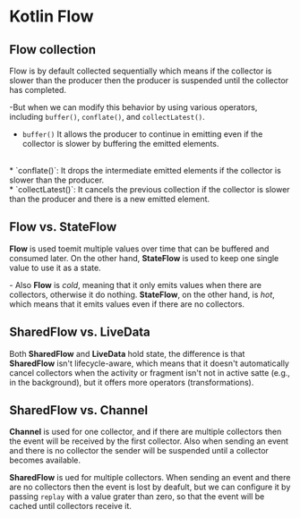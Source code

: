 # Kotlin Flow

## Flow collection
Flow is by default collected sequentially which means if the collector is slower than the producer then the producer is suspended until the collector has completed.

-But when we can modify this behavior by using various operators, including `buffer()`, `conflate()`, and `collectLatest()`.


* `buffer()` It allows the producer to continue in emitting even if the collector is slower by buffering the emitted elements.  
<br>
* `conflate()`: It drops the intermediate emitted elements if the collector is slower than the producer.
<br>
* `collectLatest()`: It cancels the previous collection if the collector is slower than the producer and there is a new emitted element.
<br>

## Flow vs. StateFlow
**Flow** is used toemit multiple values over time that can be buffered and consumed later.
On the other hand, **StateFlow** is used to keep one single value to use it as a state.

\- Also **Flow** is *cold*, meaning that it only emits values when there are collectors, otherwise it do nothing.
**StateFlow**, on the other hand, is *hot*, which means that it emits values even if there are no collectors.
<br>

## SharedFlow vs. LiveData
Both **SharedFlow** and **LiveData** hold state, the difference is that **SharedFlow** isn't lifecycle-aware, which means that it doesn't automatically cancel collectors when the activity or fragment isn't not in active satte (e.g., in the background), but it offers more operators (transformations).
<br>

## SharedFlow vs. Channel
**Channel** is used for one collector, and if there are multiple collectors then the event will be received by the first collector.
Also when sending an event and there is no collector the sender will be suspended until a collector becomes available.

**SharedFlow** is ued for multiple collectors.
When sending an event and there are no collectors then the event is lost by deafult, but we can configure it by passing `replay` with a value grater than zero, so that the event will be cached until collectors receive it.